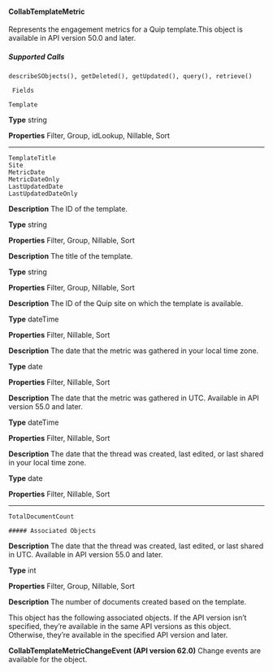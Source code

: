 #### CollabTemplateMetric

Represents the engagement metrics for a Quip template.This object is available in API version 50.0 and later.

##### Supported Calls
```
describeSObjects(), getDeleted(), getUpdated(), query(), retrieve()

 Fields

```
```
Template

```

**Type**
string

**Properties**
Filter, Group, idLookup, Nillable, Sort


-----

```
TemplateTitle
Site
MetricDate
MetricDateOnly
LastUpdatedDate
LastUpdatedDateOnly

```

**Description**
The ID of the template.

**Type**
string

**Properties**
Filter, Group, Nillable, Sort

**Description**
The title of the template.

**Type**
string

**Properties**
Filter, Group, Nillable, Sort

**Description**
The ID of the Quip site on which the template is available.

**Type**
dateTime

**Properties**
Filter, Nillable, Sort

**Description**
The date that the metric was gathered in your local time zone.

**Type**
date

**Properties**
Filter, Nillable, Sort

**Description**
The date that the metric was gathered in UTC. Available in API version 55.0 and later.

**Type**
dateTime

**Properties**
Filter, Nillable, Sort

**Description**
The date that the thread was created, last edited, or last shared in your local time zone.

**Type**
date

**Properties**
Filter, Nillable, Sort


-----

```
TotalDocumentCount

##### Associated Objects

```

**Description**
The date that the thread was created, last edited, or last shared in UTC. Available in API version
55.0 and later.

**Type**
int

**Properties**
Filter, Group, Nillable, Sort

**Description**
The number of documents created based on the template.


This object has the following associated objects. If the API version isn’t specified, they’re available in the same API versions as this object.
Otherwise, they’re available in the specified API version and later.

**CollabTemplateMetricChangeEvent (API version 62.0)**
Change events are available for the object.
